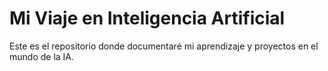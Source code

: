 # Mi Viaje en Inteligencia Artificial

Este es el repositorio donde documentaré mi aprendizaje y proyectos en el mundo de la IA.
